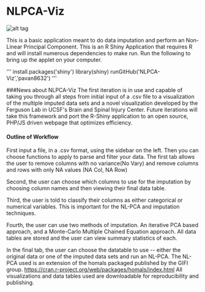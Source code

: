 # NLPCA-Viz
![alt tag](https://zenodo.org/badge/20544/pavan8632/NLPCA-Viz.svg)

This is a basic application meant to do data imputation and perform an Non-Linear Principal Component. This is an R Shiny Application that requires R and will install numerous dependencies to make run. Run the following to bring up the applet on your computer. 

''' 
install.packages('shiny')
library(shiny)
runGitHub('NLPCA-Viz','pavan8632')
'''

###News about NLPCA-Viz
The first iteration is in use and capable of taking you through all steps from initial input of a .csv file to a visualization of the multiple imputed data sets and a novel visualization developed by the Ferguson Lab in UCSF's Brain and Spinal Injury Center. Future iterations will take this framework and port the R-Shiny application to an open source, PHP/JS driven webpage that optimizes efficiency.  

#### Outline of Workflow
First input a file, in a .csv format, using the sidebar on the left. Then you can choose functions to apply to parse and filter your data. The first tab allows the user to remove columns with no variance(No Vary) and remove columns and rows with only NA values (NA Col, NA Row)

Second, the user can choose which columns to use for the imputation by choosing column names and then viewing their final data table. 

Third, the user is told to classify their columns as either categorical or numerical variables. This is important for the NL-PCA and imputation techniques.

Fourth, the user can use two methods of imputation. An iterative PCA based approach, and a Monte-Carlo Multiple Chained Equation approach. All data tables are stored and the user can view summary statistics of each. 

In the final tab, the user can choose the datatable to use -- either the original data or one of the imputed data sets and run an NL-PCA. The NL-PCA used is an extension of the homals packaged published by the GIFI group. https://cran.r-project.org/web/packages/homals/index.html All visualizations and data tables used are downloadable for reproducibility and publishing. 
